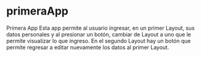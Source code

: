 # primeraApp
Primera App
Esta app permite al usuario ingresar, en un primer Layout, sus datos personales y al presionar un botón, cambiar de Layout a uno que le permite visualizar lo que ingreso. En el segundo Layout hay un botón que permite regresar a editar nuevamente los datos al primer Layout.
